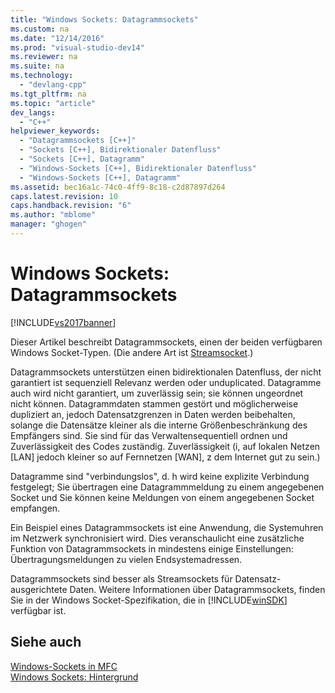 ```yaml
---
title: "Windows Sockets: Datagrammsockets"
ms.custom: na
ms.date: "12/14/2016"
ms.prod: "visual-studio-dev14"
ms.reviewer: na
ms.suite: na
ms.technology: 
  - "devlang-cpp"
ms.tgt_pltfrm: na
ms.topic: "article"
dev_langs: 
  - "C++"
helpviewer_keywords: 
  - "Datagrammsockets [C++]"
  - "Sockets [C++], Bidirektionaler Datenfluss"
  - "Sockets [C++], Datagramm"
  - "Windows-Sockets [C++], Bidirektionaler Datenfluss"
  - "Windows-Sockets [C++], Datagramm"
ms.assetid: bec16a1c-74c0-4ff9-8c18-c2d87897d264
caps.latest.revision: 10
caps.handback.revision: "6"
ms.author: "mblome"
manager: "ghogen"
---
```

# Windows Sockets: Datagrammsockets
[!INCLUDE[vs2017banner](../assembler/inline/includes/vs2017banner.md)]

Dieser Artikel beschreibt Datagrammsockets, einen der beiden verfügbaren Windows Socket\-Typen. \(Die andere Art ist [Streamsocket](../mfc/windows-sockets-stream-sockets.md).\)  
  
 Datagrammsockets unterstützen einen bidirektionalen Datenfluss, der nicht garantiert ist sequenziell Relevanz werden oder unduplicated.  Datagramme auch wird nicht garantiert, um zuverlässig sein; sie können ungeordnet nicht können.  Datagrammdaten stammen gestört und möglicherweise dupliziert an, jedoch Datensatzgrenzen in Daten werden beibehalten, solange die Datensätze kleiner als die interne Größenbeschränkung des Empfängers sind.  Sie sind für das Verwaltensequentiell ordnen und Zuverlässigkeit des Codes zuständig. Zuverlässigkeit \(i, auf lokalen Netzen \[LAN\] jedoch kleiner so auf Fernnetzen \[WAN\], z dem Internet gut zu sein.\)  
  
 Datagramme sind "verbindungslos", d. h wird keine explizite Verbindung festgelegt; Sie übertragen eine Datagrammmeldung zu einem angegebenen Socket und Sie können keine Meldungen von einem angegebenen Socket empfangen.  
  
 Ein Beispiel eines Datagrammsockets ist eine Anwendung, die Systemuhren im Netzwerk synchronisiert wird.  Dies veranschaulicht eine zusätzliche Funktion von Datagrammsockets in mindestens einige Einstellungen: Übertragungsmeldungen zu vielen Endsystemadressen.  
  
 Datagrammsockets sind besser als Streamsockets für Datensatz\-ausgerichtete Daten.  Weitere Informationen über Datagrammsockets, finden Sie in der Windows Socket\-Spezifikation, die in [!INCLUDE[winSDK](../atl/includes/winsdk_md.md)] verfügbar ist.  
  
## Siehe auch  
 [Windows\-Sockets in MFC](../mfc/windows-sockets-in-mfc.md)   
 [Windows Sockets: Hintergrund](../mfc/windows-sockets-background.md)